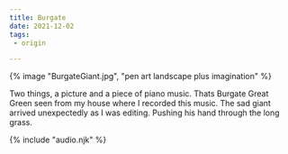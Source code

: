 ```yaml
---
title: Burgate
date: 2021-12-02
tags:
 - origin

---
```




{% image "BurgateGiant.jpg", "pen art landscape plus imagination" %}

Two things, a picture and a piece of piano music. Thats Burgate Great Green seen from my house where I recorded this music. The sad giant arrived unexpectedly as I was editing. Pushing his hand through the long grass.  

<audio id="song"><source src="{{ '/posts/piano.mp3' | url }}"/></audio>
<audio id="songB"><source src="{{ '/posts/piano.mp3' | url }}"/></audio>
{% include "audio.njk" %}

